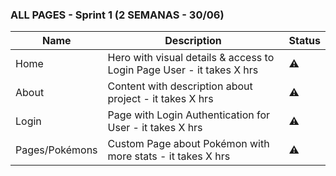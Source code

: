 ### ALL PAGES - Sprint 1 (2 SEMANAS - 30/06)

| Name           | Description                                                           | Status |
| -------------- | --------------------------------------------------------------------- | ------ |
| Home           | Hero with visual details & access to Login Page User - it takes X hrs | ⚠      |
| About          | Content with description about project - it takes X hrs               | ⚠      |
| Login          | Page with Login Authentication for User - it takes X hrs              | ⚠      |
| Pages/Pokémons | Custom Page about Pokémon with more stats - it takes X hrs            | ⚠      |
